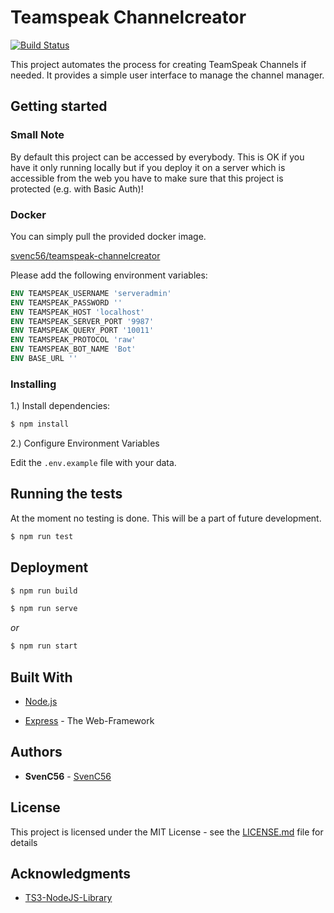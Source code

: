 # Teamspeak Channelcreator

[![Build Status](https://travis-ci.com/SvenC56/teamspeak-channelcreator.svg?branch=master)](https://travis-ci.com/SvenC56/teamspeak-channelcreator)

This project automates the process for creating TeamSpeak Channels if needed. It provides a simple user interface to manage the channel manager.

## Getting started

### Small Note

By default this project can be accessed by everybody. This is OK if you have it only running locally but if you deploy it on a server which is accessible from the web you have to make sure that this project is protected (e.g. with Basic Auth)!

### Docker

You can simply pull the provided docker image.

[svenc56/teamspeak-channelcreator](https://hub.docker.com/r/svenc56/teamspeak-channelcreator)

Please add the following environment variables:

```dockerfile
ENV TEAMSPEAK_USERNAME 'serveradmin'
ENV TEAMSPEAK_PASSWORD ''
ENV TEAMSPEAK_HOST 'localhost'
ENV TEAMSPEAK_SERVER_PORT '9987'
ENV TEAMSPEAK_QUERY_PORT '10011'
ENV TEAMSPEAK_PROTOCOL 'raw'
ENV TEAMSPEAK_BOT_NAME 'Bot'
ENV BASE_URL ''
```

### Installing

1.) Install dependencies:

```bash
$ npm install
```

2.) Configure Environment Variables

Edit the `.env.example` file with your data.

## Running the tests

At the moment no testing is done. This will be a part of future development.

```bash
$ npm run test
```

## Deployment

```bash
$ npm run build

$ npm run serve
```

_or_

```bash
$ npm run start
```

## Built With

- [Node.js](https://nodejs.org/en/)

- [Express](https://expressjs.com/de/) - The Web-Framework

## Authors

- **SvenC56** - [SvenC56](https://github.com/svenc56)

## License

This project is licensed under the MIT License - see the [LICENSE.md](LICENSE.md) file for details

## Acknowledgments

- [TS3-NodeJS-Library](https://github.com/Multivit4min/TS3-NodeJS-Library)
